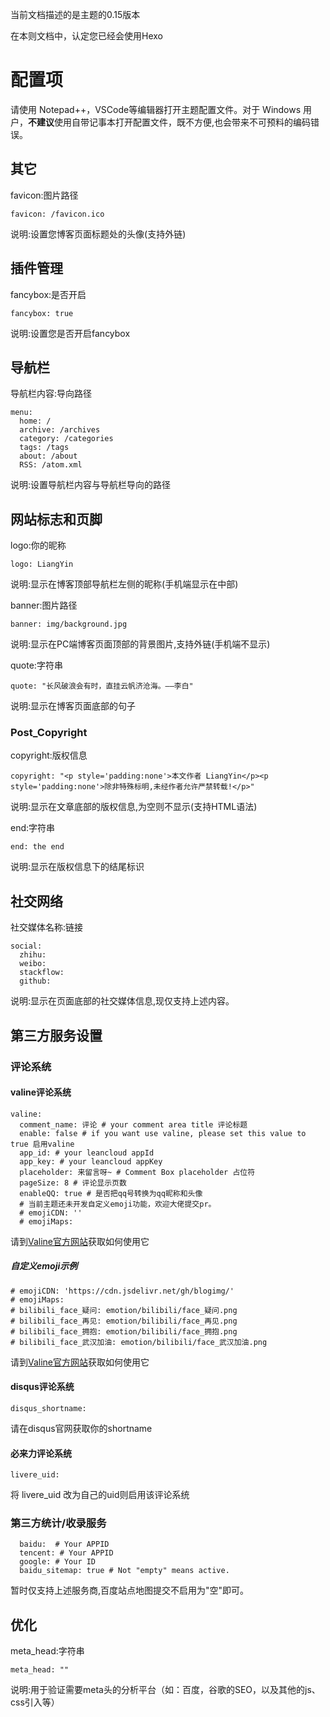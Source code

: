 当前文档描述的是主题的0.15版本

在本则文档中，认定您已经会使用Hexo
# 配置项
请使用 Notepad++，VSCode等编辑器打开主题配置文件。对于 Windows 用户，**不建议**使用自带记事本打开配置文件，既不方便,也会带来不可预料的编码错误。

## 其它
favicon:图片路径

``favicon: /favicon.ico``

说明:设置您博客页面标题处的头像(支持外链)

## 插件管理
fancybox:是否开启

``fancybox: true``

说明:设置您是否开启fancybox

## 导航栏
导航栏内容:导向路径

```
menu:
  home: /
  archive: /archives
  category: /categories
  tags: /tags
  about: /about
  RSS: /atom.xml
```

说明:设置导航栏内容与导航栏导向的路径

## 网站标志和页脚
logo:你的昵称

``logo: LiangYin``

说明:显示在博客顶部导航栏左侧的昵称(手机端显示在中部)

banner:图片路径

``banner: img/background.jpg``

说明:显示在PC端博客页面顶部的背景图片,支持外链(手机端不显示)

quote:字符串

``quote: "长风破浪会有时，直挂云帆济沧海。——李白"``

说明:显示在博客页面底部的句子

### Post_Copyright
copyright:版权信息

``copyright: "<p style='padding:none'>本文作者 LiangYin</p><p style='padding:none'>除非特殊标明,未经作者允许严禁转载!</p>"``

说明:显示在文章底部的版权信息,为空则不显示(支持HTML语法)

end:字符串

``end: the end``

说明:显示在版权信息下的结尾标识

## 社交网络
社交媒体名称:链接

```
social:
  zhihu: 
  weibo: 
  stackflow:
  github: 
```

说明:显示在页面底部的社交媒体信息,现仅支持上述内容。

## 第三方服务设置
### 评论系统
#### valine评论系统

```
valine:
  comment_name: 评论 # your comment area title 评论标题
  enable: false # if you want use valine, please set this value to true 启用valine
  app_id: # your leancloud appId
  app_key: # your leancloud appKey
  placeholder: 来留言呀~ # Comment Box placeholder 占位符
  pageSize: 8 # 评论显示页数
  enableQQ: true # 是否把qq号转换为qq昵称和头像
  # 当前主题还未开发自定义emoji功能，欢迎大佬提交pr。
  # emojiCDN: ''
  # emojiMaps:
```
请到[Valine官方网站](https://valine.js.org)获取如何使用它
##### 自定义emoji示例
```
# emojiCDN: 'https://cdn.jsdelivr.net/gh/blogimg/'
# emojiMaps: 
# bilibili_face_疑问: emotion/bilibili/face_疑问.png
# bilibili_face_再见: emotion/bilibili/face_再见.png
# bilibili_face_拥抱: emotion/bilibili/face_拥抱.png
# bilibili_face_武汉加油: emotion/bilibili/face_武汉加油.png
```


请到[Valine官方网站](https://valine.js.org)获取如何使用它


#### disqus评论系统

```
disqus_shortname:
```

请在disqus官网获取你的shortname

#### 必来力评论系统

```
livere_uid:
```

将 livere_uid 改为自己的uid则启用该评论系统

### 第三方统计/收录服务
```
  baidu:  # Your APPID
  tencent: # Your APPID
  google: # Your ID
  baidu_sitemap: true # Not "empty" means active.
```
暂时仅支持上述服务商,百度站点地图提交不启用为"空"即可。

## 优化
meta_head:字符串

``meta_head: ""``

说明:用于验证需要meta头的分析平台（如：百度，谷歌的SEO，以及其他的js、css引入等）